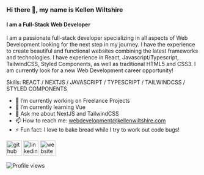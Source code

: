 ### Hi there 👋, my name is Kellen Wiltshire
#### I am a Full-Stack Web Developer
I am a passionate full-stack developer specializing in all aspects of Web Development looking for the next step in my journey. I have the experience to create beautiful and functional websites combining the latest frameworks and technologies. I have experience in React, Javascript/Typescript, TailwindCSS, Styled Components, as well as traditional HTML5 and CSS3. I am currently look for a new Web Development career opportunity! 

Skills: REACT / NEXTJS / JAVASCRIPT / TYPESCRIPT / TAILWINDCSS / STYLED COMPONENTS 

- 🔭 I’m currently working on Freelance Projects 
- 🌱 I’m currently learning Vue 
- 💬 Ask me about NextJS and TailwindCSS 
- 📫 How to reach me: webdevelopment@kellenwiltshire.com 
- ⚡ Fun fact: I love to bake bread while I try to work out code bugs! 


[<img src='https://cdn.jsdelivr.net/npm/simple-icons@3.0.1/icons/github.svg' alt='github' height='40'>](https://github.com/kellenwiltshire)  [<img src='https://cdn.jsdelivr.net/npm/simple-icons@3.0.1/icons/linkedin.svg' alt='linkedin' height='40'>](https://www.linkedin.com/in/kellenwiltshire/)  [<img src='https://cdn.jsdelivr.net/npm/simple-icons@3.0.1/icons/icloud.svg' alt='website' height='40'>](https://kellenwiltshire.com)  

![Profile views](https://gpvc.arturio.dev/kellenwiltshire)  
